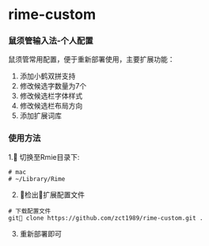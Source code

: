 # rime-custom

### 鼠须管输入法-个人配置

鼠须管常用配置，便于重新部署使用，主要扩展功能：

1. 添加小鹤双拼支持
2. 修改候选字数量为7个
3. 修改候选栏字体样式
4. 修改候选栏布局方向
5. 添加扩展词库

### 使用方法

1. 切换至Rmie目录下:

```
# mac
# ~/Library/Rime
```

2. 检出扩展配置文件

```
# 下载配置文件
git clone https://github.com/zct1989/rime-custom.git .
```

3. 重新部署即可

